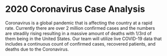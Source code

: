 # 2020 Coronavirus Case Analysis
Coronavirus is a global pandemic that is affecting the country at a rapid rate. Currently there are over 2 million confirmed cases and the numbers are steadily rising resulting in a massive amount of deaths with 1/3rd of them being in the United States. Our team will utilize live COVID-19 data that includes a continuous count of confirmed cases, recovered patients, and deaths due to the Coronavirus.
